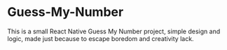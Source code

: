 # Guess-My-Number
This is a small React Native Guess My Number project, simple design and logic, made just because to escape boredom and creativity lack.
